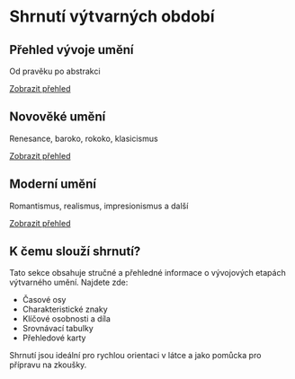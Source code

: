 # Shrnutí výtvarných období

<div class="overview-cards">
    <div class="overview-card">
        <h2>Přehled vývoje umění</h2>
        <p>Od pravěku po abstrakci</p>
        <a href="vyvoj-umeni.html" class="card-link">Zobrazit přehled</a>
    </div>
    <div class="overview-card">
        <h2>Novověké umění</h2>
        <p>Renesance, baroko, rokoko, klasicismus</p>
        <a href="novoveke-umeni.html" class="card-link">Zobrazit přehled</a>
    </div>
    <div class="overview-card">
        <h2>Moderní umění</h2>
        <p>Romantismus, realismus, impresionismus a další</p>
        <a href="moderni-umeni.html" class="card-link">Zobrazit přehled</a>
    </div>
</div>

## K čemu slouží shrnutí?

Tato sekce obsahuje stručné a přehledné informace o vývojových etapách výtvarného umění. Najdete zde:

- Časové osy
- Charakteristické znaky
- Klíčové osobnosti a díla
- Srovnávací tabulky
- Přehledové karty

Shrnutí jsou ideální pro rychlou orientaci v látce a jako pomůcka pro přípravu na zkoušky.
